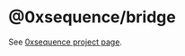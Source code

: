 @0xsequence/bridge
==================

See [0xsequence project page](https://github.com/0xsequence/sequence.js).
